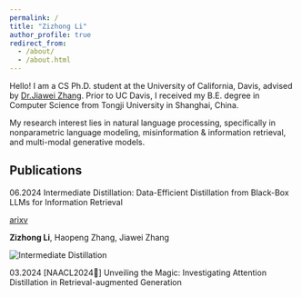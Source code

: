 ```yaml
---
permalink: /
title: "Zizhong Li"
author_profile: true
redirect_from: 
  - /about/
  - /about.html
---
```

Hello!
I am a CS Ph.D. student at the University of California, Davis, advised by [Dr.Jiawei Zhang](http://jiaweizhang.net). Prior to UC Davis, I received my B.E. degree in Computer Science from Tongji University in Shanghai, China. 

My research interest lies in natural language processing, specifically in nonparametric language modeling, misinformation & information retrieval, and multi-modal generative models. 


Publications
------
06.2024 Intermediate Distillation: Data-Efficient Distillation from Black-Box LLMs for Information Retrieval

  [arixv]()
  
  **Zizhong Li**, Haopeng Zhang, Jiawei Zhang 

  ![Intermediate Distillation]()

03.2024 [NAACL2024🌟] Unveiling the Magic: Investigating Attention Distillation in Retrieval-augmented Generation



